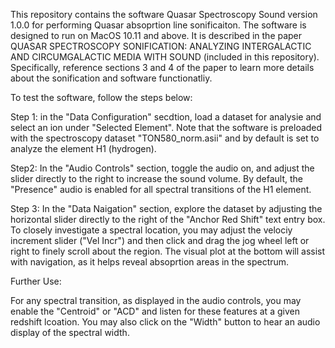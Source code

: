 

This repository contains the software Quasar Spectroscopy Sound version 1.0.0 for performing Quasar absoprtion line sonificaiton. The software is designed to run on MacOS 10.11 and above. It is described in the paper QUASAR SPECTROSCOPY SONIFICATION: ANALYZING INTERGALACTIC AND CIRCUMGALACTIC MEDIA WITH SOUND (included in this repository).  Specifically, reference sections 3 and 4 of the paper to learn more details about the sonification and software functionatliy. 

To test the software, follow the steps below:

Step 1: in the "Data Configuration" secdtion, load a dataset for analysie and select an ion under "Selected Element". Note that the software is preloaded with the spectroscopy dataset "TON580_norm.asii" and by default is set to analyze the element H1 (hydrogen).

Step2: In the "Audio Controls" section, toggle the audio on, and adjust the slider directly to the right to increase the sound volume. By default, the "Presence" audio is enabled for all spectral transitions of the H1 element. 

Step 3: In the "Data Naigation" section, explore the dataset by adjusting the horizontal slider directly to the right of the "Anchor Red Shift" text entry box. To closely investigate a spectral location, you may adjust the velociy increment slider ("Vel Incr") and then click and drag the jog wheel left or right to finely scroll about the region. The visual plot at the bottom will assist with navigation, as it helps reveal absoprtion areas in the spectrum.



Further Use:

For any spectral transition, as displayed in the audio controls, you may enable the "Centroid" or "ACD" and listen for these features at a given redshift lcoation. You may also click on the "Width" button to hear an audio display of the spectral width. 








